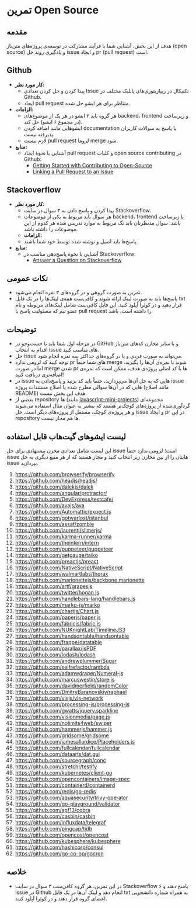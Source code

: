 # تمرین Open Source

## مقدمه
هدف از این بخش، آشنایی شما با فرآیند مشارکت در توسعه‌ی پروژه‌های متن‌باز (open source) و یادگیری روند حل issue و ایجاد pr (pull request) است.

## Github
- **کار مورد نظر:**
  - پیدا کردن و حل کردن تعدادی Issue تکنیکال در ریپازیتوری‌های پابلیک مختلف در Github.
  - ایجاد pull request متناظر برای هر ایشو حل شده.
- **الزامات:**
  - هر گروه باید ۲ ایشو در هر یک از موضوع‌های backend، frontend و زیرساخت (در مجموع ۶ ایشو) حل کند.
  - ایشوهایی مانند اضافه کردن documentation یا پاسخ به سوالات کاربران پذیرفته نیست.
  - لازم نیست pull request لزوما merge شود.
- **منابع:**
    - آشنایی با نحوه‌ٔ ایجاد pull request و کلیات open source contributing در Github:
      - [Getting Started with Contributing to Open-Source](https://stackoverflow.blog/2020/08/03/getting-started-with-contributing-to-open-source/)
      - [Linking a Pull Request to an Issue](https://docs.github.com/en/issues/tracking-your-work-with-issues/linking-a-pull-request-to-an-issue)

## Stackoverflow
- **کار مورد نظر:**
  - پیدا کردن و پاسخ دادن به ۳ سوال در سایت Stackoverflow.
  - هر سوال باید مربوط به یکی از موضوعات backend، frontend یا زیرساخت باشد. سوال مدنظرتان باید تگ مربوط به موارد تدریس شده هر کدوم از این موضوعات را داشته باشد.
  - **الزامات:**
  - پاسخ‌ها باید اصیل و نوشته شده توسط خود شما باشند.
- **منابع:**
  - آشنایی با نحوهٔ پاسخ‌دهی مناسب در Stackoverflow:
    - [Answer a Question on Stackoverflow](https://www.wikihow.com/Answer-a-Question-on-Stack-Overflow)

## نکات عمومی
- تمرین به صورت گروهی و در گروه‌های ۳ نفره انجام می‌شود.
- پاسخ‌ها باید به صورت لینک ارائه شوند و کافی‌ست همه‌ی لینک‌ها را در یک فایل txt قرار دهید و در کوئرا آپلود کنید. این فایل کافی‌ست شامل لینک‌های مربوطه و نام عضو تیم که مسئولیت پاسخ یا pull request را داشته است، باشد.

## توضیحات

- در ﻣﺮﺣﻠﻪ اول ﺷﻤﺎ ﺑﺎﯾﺪ ﺑﺎ جست‌و‌جو در GitHub و ﯾﺎ ﺳﺎﯾﺮ ﻣﺨﺎزن ﮐﺪﻫﺎی ﻣﺘﻦﺑﺎز اﻗﺪام ﺑﻪ اﻧﺘﺨﺎب issue های ﻣﻨﺎﺳﺐ کنید.
- ﺣﻞ issue ﻣﯽﺗﻮاﻧﺪ ﺑﻪ ﺻﻮرت ﻓﺮدی و ﯾﺎ در ﮔﺮوهﻫﺎی ﺣﺪاﮐﺜﺮ ﺳﻪ ﻧﻔﺮه اﻧﺠﺎم ﺷﻮد.
- توجه کنید که لزومی ندارد pr های شما حتماً merge شوند تا نمره‌ی آن‌ها را بگیرید، اما در صورت merge شدن pr ها با کد اصلی پروژه‌ی هدف، ممکن است که نمره‌ی اضافه‌تری دریافت کنید!
- در issue هایی که به حل آن‌ها می‌پردازید، حتماً باید کد بزنید و پاسخ‌دادن به issue هایی که در آن‌ها سوالی مطرح شده یا اصلاح مستندات پروژه (مانند اصلاح README) هدف این بخش نیست.
-  بعضی از repository ها (مانند [javascript-mini-projects](https://github.com/thinkswell/javascript-mini-projects)) مجموعه‌ای گردآوری‌شده از پروژه‌های کوچک‌تر هستند که بیشتر به عنوان مثال استفاده می‌شوند و هر پروژه‌ی کوچک، مستقل از پروژه‌های دیگر است. حل issue و ایجاد pr در این repository ها هم مجاز نیست.

## لیست ایشوهای گیت‌هاب قابل استفاده

این لیست شامل تعدادی مخزن پیشنهادی برای حل issue است؛ لزومی ندارد حتماً issue هایتان را از بین مخازن زیر انتخاب کنید و مجاز هستید که از هر منبع دیگری به حل issue بپردازید.

1. https://github.com/browserify/browserify
2. https://github.com/headjs/headjs/
3. https://github.com/dalekjs/dalek
4. https://github.com/angular/protractor/
5. https://github.com/DevExpress/testcafe/
6. https://github.com/avajs/ava
7. https://github.com/Automattic/expect.js
8. https://github.com/gotwarlost/istanbul
9. https://github.com/assaf/zombie
10. https://github.com/laurentj/slimerjs/
11. https://github.com/karma-runner/karma
12. https://github.com/theintern/intern
13. https://github.com/puppeteer/puppeteer
14. https://github.com/getgauge/taiko
15. https://github.com/preactjs/preact
16. https://github.com/NativeScript/NativeScript
17. https://github.com/walmartlabs/thorax
18. https://github.com/marionettejs/backbone.marionette
19. https://github.com/artf/grapesjs
20. https://github.com/twitter/hogan.js
21. https://github.com/handlebars-lang/handlebars.js
22. https://github.com/marko-js/marko
23. https://github.com/chartjs/Chart.js
24. https://github.com/paperjs/paper.js
25. https://github.com/fabricjs/fabric.js
26. https://github.com/NUKnightLab/TimelineJS3
27. https://github.com/handsontable/handsontable
28. https://github.com/frappe/datatable
29. https://github.com/parallax/jsPDF
30. https://github.com/lodash/lodash
31. https://github.com/andrewplummer/Sugar
32. https://github.com/selfrefactor/rambda
33. https://github.com/adamwdraper/Numeral-js
34. https://github.com/marcuswestin/store.js
35. https://github.com/davidmerfield/randomColor
36. https://github.com/DmitryBaranovskiy/raphael
37. https://github.com/visjs/vis-network
38. https://github.com/processing-js/processing-js
39. https://github.com/gwatts/jquery.sparkline
40. https://github.com/visionmedia/page.js
41. https://github.com/nolimits4web/swiper
42. https://github.com/hammerjs/hammer.js
43. https://github.com/gridsome/gridsome
44. https://github.com/jamesallardice/Placeholders.js
45. https://github.com/fullcalendar/fullcalendar
46. https://github.com/dataarts/dat.gui
47. https://github.com/sourcegraph/conc
48. https://github.com/stretchr/testify
49. https://github.com/kubernetes/client-go
50. https://github.com/opencontainers/image-spec
51. https://github.com/containerd/containerd
52. https://github.com/redis/go-redis
53. https://github.com/aquasecurity/trivy-operator
54. https://github.com/go-playground/validator
55. https://github.com/spf13/cobra
56. https://github.com/casbin/casbin
57. https://github.com/influxdata/telegraf
58. https://github.com/pingcap/tidb
59. https://github.com/opencost/opencost
60. https://github.com/kubesphere/kubesphere
61. https://github.com/hashicorp/consul
62. https://github.com/go-co-op/gocron

## خلاصه

- در این تمرین، هر گروه کافی‌ست ۳ سوال در سایت Stackoverflow پاسخ دهند و ۶ issue در Github انجام دهد و لینک آن‌ها در یک فایل txt به همراه شماره دانشجویی اعضای گروه قرار دهند و در کوئرا آپلود کنند.